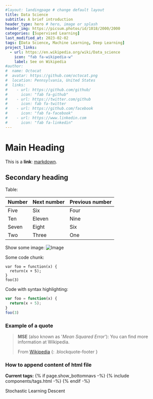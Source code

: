 ```yaml
---
#layout: landingpage # change default layout
title: Data Science
subtitle: A brief introduction
header_type: hero # hero, image or splash
header_img: https://picsum.photos/id/1018/2000/2000
categories: [Supervised Learning]
last_modified_at: 2023-02-02
tags: [Data Science, Machine Learning, Deep Learning]
project_links:
  - url: https://en.wikipedia.org/wiki/Data_science
    icon: "fab fa-wikipedia-w"
    label: See on Wikipedia
#author:
#  name: Octocat
#  avatar: https://github.com/octocat.png
#  location: Pennsylvania, United States
#  links:                
#    - url: https://github.com/github/
#      icon: "fab fa-github"
#    - url: https://twitter.com/github
#      icon: fab fa-twitter
#    - url: https://github.com/facebook
#      icon: "fab fa-facebook"
#    - url: https://www.linkedin.com
#      icon: "fab fa-linkedin"
---
```


# Main Heading
This is a **link**: [markdown](http://markdowntutorial.com/).

## Secondary heading

Table:
 
| Number | Next number | Previous number |
| :------ |:--- | :--- |
| Five | Six | Four |
| Ten | Eleven | Nine |
| Seven | Eight | Six |
| Two | Three | One |
 

Show some image:
![Image](http://s3-media3.fl.yelpcdn.com/bphoto/cQ1Yoa75m2yUFFbY2xwuqw/348s.jpg)

Some code chunk:
~~~
var foo = function(x) {
  return(x + 5);
}
foo(3)
~~~

Code with syntax highlighting:
```javascript
var foo = function(x) {
  return(x + 5);
}
foo(3)
```

### Example of a quote

> **MSE** (also known as '*Mean Squared Error*'): You can find more information at Wikipedia.
>
>
> From [Wikipedia](https://en.wikipedia.org/wiki/Mean_squared_error)
> {: .blockquote-footer }


### How to append content of html file
**Current tags:**
{% if page.show_bottomnavs -%}
{% include components/tags.html -%}
{% endif -%}

Stochastic Learning Descent